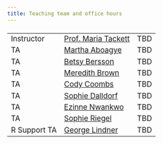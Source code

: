 ```yaml
---
title: Teaching team and office hours
---
```


<style>
  .column {
  width: 100%;
  }

  table {
  width: 500px;
  font-size: 17px;
  font-weight: 400;
  padding-top: 5px;
  padding-bottom: 5px;
  }
  
  
</style>
  
|            |                     |     |
|------------|---------------------|-----|
| Instructor | [Prof. Maria Tackett](mailto:maria.tackett@duke.edu) | TBD |
| TA         | [Martha Aboagye](mailto:martha.aboagye@duke.edu)      | TBD |
| TA         | [Betsy Bersson](mailto:elb75@duke.edu)      | TBD |
| TA         | [Meredith Brown](mailto:meredith.brown@duke.edu)     | TBD |
| TA         | [Cody Coombs](mailto:cody.coombs@duke.edu)         | TBD |
| TA         | [Sophie Dalldorf](mailto:sophia.dalldorf@duke.edu)    | TBD |
| TA         | [Ezinne Nwankwo](mailto:ezinne.nwankwo@duke.edu)    | TBD |
| TA         | [Sophie Riegel](mailto:sophie.riegel@duke.edu)    | TBD |
| R Support TA        | [George Lindner](mailto:georger.lindner@duke.edu)    | TBD |
